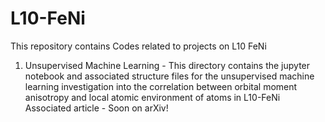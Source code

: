 # L10-FeNi
This repository contains Codes related to projects on L10 FeNi 

1. Unsupervised Machine Learning - This directory contains the jupyter notebook and associated structure files for the unsupervised machine learning investigation into the correlation between orbital moment anisotropy and local atomic environment of atoms in L10-FeNi
Associated article - Soon on arXiv!
